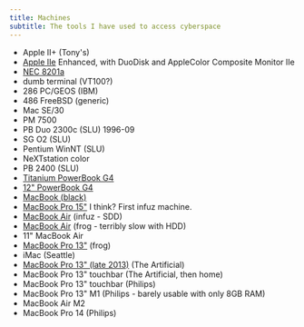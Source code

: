 ```yaml
---
title: Machines
subtitle: The tools I have used to access cyberspace
---
```


- Apple II+ (Tony's)
- [Apple IIe](http://apple2history.org/history/ah07/) Enhanced, with DuoDisk and AppleColor Composite Monitor IIe
- [NEC 8201a](http://www.old-computers.com/museum/computer.asp?st=1&c=334)
- dumb terminal (VT100?)
- 286 PC/GEOS (IBM)
- 486 FreeBSD (generic)
- Mac SE/30
- PM 7500
- PB Duo 2300c (SLU) 1996-09
- SG O2 (SLU)
- Pentium WinNT (SLU)
- NeXTstation color
- PB 2400 (SLU)
- [Titanium PowerBook G4](https://en.wikipedia.org/wiki/PowerBook_G4#Titanium_PowerBook_G4)
- [12" PowerBook G4](https://en.wikipedia.org/wiki/PowerBook_G4#Aluminum_PowerBook_G4)
- [MacBook (black)](https://en.wikipedia.org/wiki/MacBook#Original_polycarbonate_model)
- [MacBook Pro 15"](https://en.wikipedia.org/wiki/MacBook_Pro#1st_generation) I think? First infuz machine.
- [MacBook Air](https://en.wikipedia.org/wiki/MacBook_Air) (infuz - SDD)
- [MacBook Air](https://en.wikipedia.org/wiki/MacBook_Air) (frog - terribly slow with HDD)
- 11" MacBook Air
- [MacBook Pro 13"](https://en.wikipedia.org/wiki/MacBook_Pro#2nd_generation_.28unibody.29) (frog)
- iMac (Seattle)
- [MacBook Pro 13" (late 2013)](https://en.wikipedia.org/wiki/MacBook_Pro#3rd_generation_.28Retina.29) (The Artificial)
- MacBook Pro 13" touchbar (The Artificial, then home)
- MacBook Pro 13" touchbar (Philips)
- MacBook Pro 13" M1 (Philips - barely usable with only 8GB RAM)
- MacBook Air M2
- MacBook Pro 14 (Philips)
